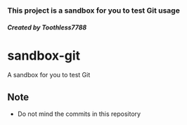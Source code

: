 ### This project is a sandbox for you to test Git usage
##### Created by Toothless7788


# sandbox-git
A sandbox for you to test Git


## Note
- Do not mind the commits in this repository
